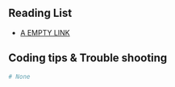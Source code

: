 ## **Reading List**

  - [A EMPTY LINK](https://www.)

## Coding tips & Trouble shooting

```python
# None
```



